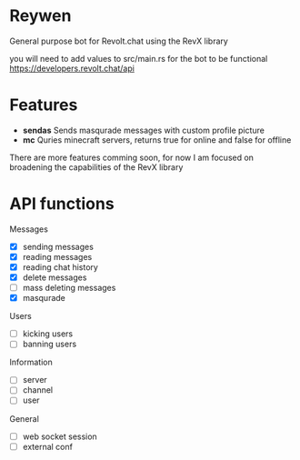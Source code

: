 # Reywen 
General purpose bot for Revolt.chat using the RevX library


you will need to add values to src/main.rs for the bot to be functional 
https://developers.revolt.chat/api

# Features

- __sendas__
Sends masqurade messages with custom profile picture 
- __mc__
Quries minecraft servers, returns true for online and false for offline

There are more features comming soon, for now I am focused on broadening the capabilities of the RevX library

# API functions

Messages
- [x] sending messages
- [x] reading messages
- [x] reading chat history
- [x] delete messages
- [ ] mass deleting messages
- [X] masqurade

Users
- [ ] kicking users
- [ ] banning users

Information
- [ ] server
- [ ] channel
- [ ] user

General
- [ ] web socket session
- [ ] external conf

